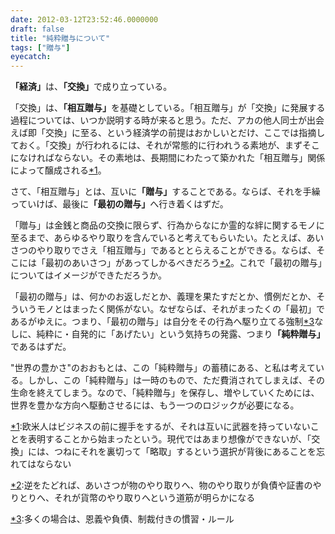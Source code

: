 ```yaml
---
date: 2012-03-12T23:52:46.0000000
draft: false
title: "純粋贈与について"
tags: ["贈与"]
eyecatch: 
---
```

<p><b>「経済」</b>は、<b>「交換」</b>で成り立っている。</p><p>「交換」は、<b>「相互贈与」</b>を基礎としている。「相互贈与」が「交換」に発展する過程については、いつか説明する時が来ると思う。ただ、アカの他人同士が出会えば即「交換」に至る、という経済学の前提はおかしいとだけ、ここでは指摘しておく。「交換」が行われるには、それが常態的に行われうる素地が、まずそこになければならない。その素地は、長期間にわたって築かれた「相互贈与」関係によって醸成される<a href="#f1" name="fn1" title="欧米人はビジネスの前に握手をするが、それは互いに武器を持っていないことを表明することから始まったという。現代ではあまり想像ができないが、「交換」には、つねにそれを裏切って「略取」するという選択が背後にあることを忘れてはならない">*1</a>。</p><p>さて、「相互贈与」とは、互いに<b>「贈与」</b>することである。ならば、それを手繰っていけば、最後に<b>「最初の贈与」</b>へ行き着くはずだ。</p><p>「贈与」は金銭と商品の交換に限らず、行為からなにか霊的な絆に関するモノに至るまで、あらゆるやり取りを含んでいると考えてもらいたい。たとえば、あいさつのやり取りでさえ「相互贈与」であるととらえることができる。ならば、そこには「最初のあいさつ」があってしかるべきだろう<a href="#f2" name="fn2" title="逆をたどれば、あいさつが物のやり取りへ、物のやり取りが負債や証書のやりとりへ、それが貨幣のやり取りへという道筋が明らかになる">*2</a>。これで「最初の贈与」についてはイメージができただろうか。</p><p>「最初の贈与」は、何かのお返しだとか、義理を果たすだとか、慣例だとか、そういうモノとはまったく関係がない。なぜならば、それがまったくの「最初」であるがゆえに。つまり、「最初の贈与」は自分をその行為へ駆り立てる強制<a href="#f3" name="fn3" title="多くの場合は、恩義や負債、制裁付きの慣習・ルール">*3</a>なしに、純粋に・自発的に「あげたい」という気持ちの発露、つまり<b>「純粋贈与」</b>であるはずだ。</p><p>"世界の豊かさ"のおおもとは、この「純粋贈与」の蓄積にある、と私は考えている。しかし、この「純粋贈与」は一時のもので、ただ費消されてしまえば、その生命を終えてしまう。なので、「純粋贈与」を保存し、増やしていくためには、世界を豊かな方向へ駆動させるには、もう一つのロジックが必要になる。</p>
<div class="footnote">
<p class="footnote"><a href="#fn1" name="f1" class="footnote-number">*1</a><span class="footnote-delimiter">:</span><span class="footnote-text">欧米人はビジネスの前に握手をするが、それは互いに武器を持っていないことを表明することから始まったという。現代ではあまり想像ができないが、「交換」には、つねにそれを裏切って「略取」するという選択が背後にあることを忘れてはならない</span></p>
<p class="footnote"><a href="#fn2" name="f2" class="footnote-number">*2</a><span class="footnote-delimiter">:</span><span class="footnote-text">逆をたどれば、あいさつが物のやり取りへ、物のやり取りが負債や証書のやりとりへ、それが貨幣のやり取りへという道筋が明らかになる</span></p>
<p class="footnote"><a href="#fn3" name="f3" class="footnote-number">*3</a><span class="footnote-delimiter">:</span><span class="footnote-text">多くの場合は、恩義や負債、制裁付きの慣習・ルール</span></p>
</div>